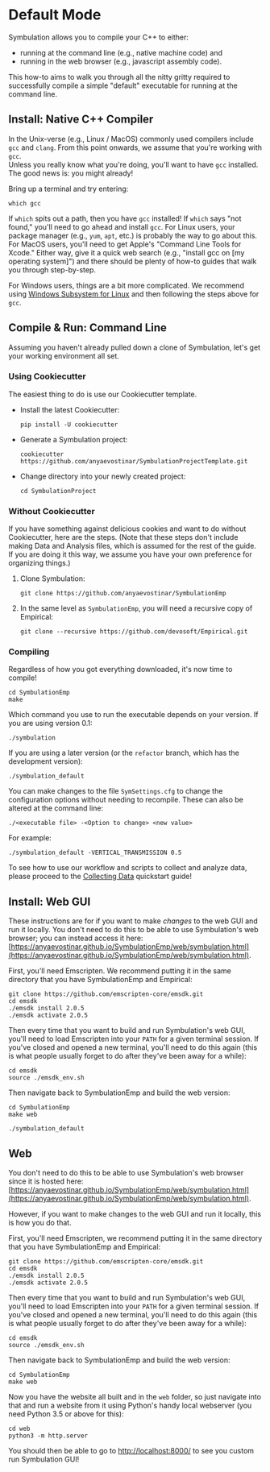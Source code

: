 # Default Mode

Symbulation allows you to compile your C++ to either:

* running at the command line (e.g., native machine code) and
* running in the web browser (e.g., javascript assembly code).

This how-to aims to walk you through all the nitty gritty required to
successfully compile a simple "default" executable for running at the command line.

## Install: Native C++ Compiler

In the Unix-verse (e.g., Linux / MacOS) commonly used compilers include `gcc` and `clang`. From this point onwards, we assume that you're working with `gcc`.  
Unless you really know what you're doing, you'll want to have `gcc` installed. The good news is: you might already!

Bring up a terminal and try entering:

```shell
which gcc
```

If `which` spits out a path, then you have `gcc` installed! If `which`
says "not found," you'll need to go ahead and install `gcc`. For
Linux users, your package manager (e.g., `yum`, `apt`, etc.) is probably
the way to go about this. For MacOS users, you'll need to get Apple's
"Command Line Tools for Xcode." Either way, give it a quick web search
(e.g., "install gcc on [my operating system]") and there should be
plenty of how-to guides that walk you through step-by-step.

For Windows users, things are a bit more complicated.
We recommend using [Windows Subsystem for Linux](https://docs.microsoft.com/en-us/windows/wsl/) and then following the steps above for `gcc`.

## Compile & Run: Command Line

Assuming you haven't already pulled down a clone of Symbulation, let's
get your working environment all set. 

### Using Cookiecutter
The easiest thing to do is use our Cookiecutter template.

- Install the latest Cookiecutter:

    ```shell
    pip install -U cookiecutter
    ```

- Generate a Symbulation project:
    ```shell
    cookiecutter https://github.com/anyaevostinar/SymbulationProjectTemplate.git
    ```

- Change directory into your newly created project:
    ```
    cd SymbulationProject
    ```

### Without Cookiecutter
If you have something against delicious cookies and want to do without Cookiecutter, here are the steps. (Note that these steps don't include making Data and Analysis files, which is assumed for the rest of the guide. If you are doing it this way, we assume you have your own preference for organizing things.)

1. Clone Symbulation:
    ```shell
    git clone https://github.com/anyaevostinar/SymbulationEmp
    ```

2. In the same level as `SymbulationEmp`, you will need a recursive copy of Empirical: 

    ```shell
    git clone --recursive https://github.com/devosoft/Empirical.git 
    ```

### Compiling

Regardless of how you got everything downloaded, it's now time to compile!

```shell
cd SymbulationEmp
make
```

Which command you use to run the executable depends on your version.
If you are using version 0.1:
```
./symbulation
```

If you are using a later version (or the `refactor` branch, which has the development version):
```shell
./symbulation_default
```

You can make changes to the file `SymSettings.cfg` to change the configuration options without needing to recompile.
These can also be altered at the command line:
```
./<executable file> -<Option to change> <new value>
```

For example:
```
./symbulation_default -VERTICAL_TRANSMISSION 0.5
```

To see how to use our workflow and scripts to collect and analyze data, please proceed to the [Collecting Data](https://symbulation.readthedocs.io/en/latest/QuickStartGuides/2-CollectingData.html) quickstart guide!

## Install: Web GUI

These instructions are for if you want to make *changes* to the web GUI and run it locally. You don't need to do this to be able to use Symbulation's web browser; you can instead access it here: [https://anyaevostinar.github.io/SymbulationEmp/web/symbulation.html](https://anyaevostinar.github.io/SymbulationEmp/web/symbulation.html).

First, you'll need Emscripten. 
We recommend putting it in the same directory that you have SymbulationEmp and Empirical:

```
git clone https://github.com/emscripten-core/emsdk.git
cd emsdk
./emsdk install 2.0.5
./emsdk activate 2.0.5
```

Then every time that you want to build and run Symbulation's web GUI, you'll need to load Emscripten into your `PATH` for a given terminal session. If you've closed and opened a new terminal, you'll need to do this again (this is what people usually forget to do after they've been away for a while):

```
cd emsdk
source ./emsdk_env.sh
```

Then navigate back to SymbulationEmp and build the web version:

```
cd SymbulationEmp
make web
```

```shell
./symbulation_default
```

## Web

You don't need to do this to be able to use Symbulation's web browser since it is hosted here: [https://anyaevostinar.github.io/SymbulationEmp/web/symbulation.html](https://anyaevostinar.github.io/SymbulationEmp/web/symbulation.html).

However, if you want to make changes to the web GUI and run it locally, this is how you do that.

First, you'll need Emscripten, we recommend putting it in the same directory that you have SymbulationEmp and Empirical:

```
git clone https://github.com/emscripten-core/emsdk.git
cd emsdk
./emsdk install 2.0.5
./emsdk activate 2.0.5
```

Then every time that you want to build and run Symbulation's web GUI, you'll need to load Emscripten into your `PATH` for a given terminal session. If you've closed and opened a new terminal, you'll need to do this again (this is what people usually forget to do after they've been away for a while):

```
cd emsdk
source ./emsdk_env.sh
```

Then navigate back to SymbulationEmp and build the web version:

```
cd SymbulationEmp
make web
```

Now you have the website all built and in the `web` folder, so just navigate into that and run a website from it using Python's handy local webserver (you need Python 3.5 or above for this):

```
cd web
python3 -m http.server
```

You should then be able to go to [http://localhost:8000/](http://localhost:8000/) to see you custom run Symbulation GUI!

